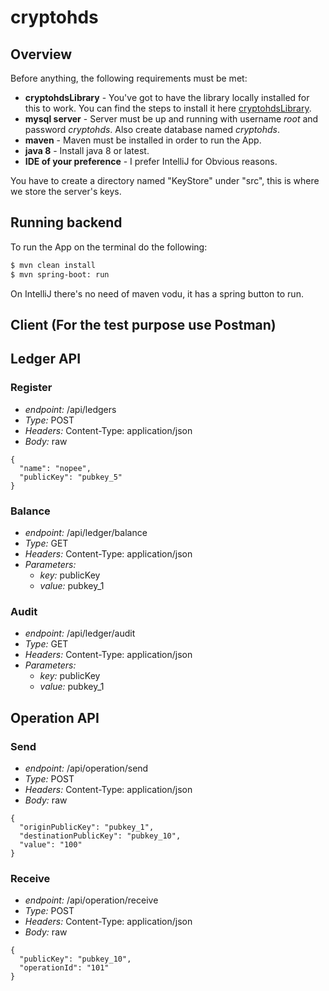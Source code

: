 # cryptohds

## Overview

Before anything, the following requirements must be met:
* **cryptohdsLibrary** - You've got to have the library locally installed for this to work. You can find the steps to install it here [cryptohdsLibrary](https://github.com/snackk/cryptohdsLibrary).
* **mysql server** - Server must be up and running with username *root* and password *cryptohds*. Also create database named *cryptohds*.
* **maven** - Maven must be installed in order to run the App.
* **java 8** - Install java 8 or latest.
* **IDE of your preference** - I prefer IntelliJ for Obvious reasons.

You have to create a directory named "KeyStore" under "src", this is where we store the server's keys.

## Running backend

To run the App on the terminal do the following:
```sh
$ mvn clean install 
$ mvn spring-boot: run
```

On IntelliJ there's no need of maven vodu, it has a spring button to run.

## Client (For the test purpose use Postman)

## Ledger API
### Register 
  * *endpoint:* /api/ledgers
  * *Type:* POST
  * *Headers:* Content-Type: application/json
  * *Body:* raw
  ```
  {
    "name": "nopee",
    "publicKey": "pubkey_5"
  }
```

### Balance
  * *endpoint:* /api/ledger/balance
  * *Type:* GET
  * *Headers:* Content-Type: application/json
  * *Parameters:* 
    * *key:* publicKey 
    * *value:* pubkey_1 
    
### Audit
  * *endpoint:* /api/ledger/audit
  * *Type:* GET
  * *Headers:* Content-Type: application/json
  * *Parameters:* 
    * *key:* publicKey 
    * *value:* pubkey_1 
    
## Operation API
### Send 
  * *endpoint:* /api/operation/send
  * *Type:* POST
  * *Headers:* Content-Type: application/json
  * *Body:* raw
  ```
{
    "originPublicKey": "pubkey_1",
    "destinationPublicKey": "pubkey_10",
    "value": "100"
}
```    

### Receive 
  * *endpoint:* /api/operation/receive
  * *Type:* POST
  * *Headers:* Content-Type: application/json
  * *Body:* raw
  ```
{
    "publicKey": "pubkey_10",
    "operationId": "101"
}
```